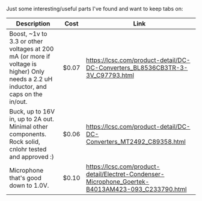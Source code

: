 Just some interesting/useful parts I've found and want to keep tabs on:

| Description | Cost | Link |
| --- | --- | --- |
| Boost, ~1v to 3.3 or other voltages at 200 mA (or more if voltage is higher) Only needs a 2.2 uH inductor, and caps on the in/out. | $0.07 | https://lcsc.com/product-detail/DC-DC-Converters_BL8536CB3TR-3-3V_C97793.html |
| Buck, up to 16V in, up to 2A out.  Minimal other components.  Rock solid, cnlohr tested and approved :) | $0.06 | https://lcsc.com/product-detail/DC-DC-Converters_MT2492_C89358.html |
| Microphone that's good down to 1.0V. | $0.10 | https://lcsc.com/product-detail/Electret-Condenser-Microphone_Goertek-B4013AM423-093_C233790.html |
